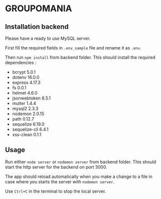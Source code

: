 # GROUPOMANIA #

## Installation backend ##

Please have a ready to use MySQL server.

First fill the required fields in `.env_sample` file and rename it as `.env`.

Then run `npm install` from backend folder. This should install the required dependencies :

- bcrypt 5.0.1
- dotenv 16.0.0
- express 4.17.3
- fs 0.0.1
- helmet 4.6.0
- jsonwebtoken 8.5.1
- multer 1.4.4
- mysql2 2.3.3
- nodemon 2.0.15
- path 0.12.7
- sequelize 6.19.0
- sequelize-cli 6.4.1
- xss-clean 0.1.1

## Usage ##

Run either `node server` or `nodemon server` from backend folder. This should start the http server for the backend on port 3000.

The app should reload automatically when you make a change to a file in case where you starts the server with `nodemon server`.

Use `Ctrl+C` in the terminal to stop the local server.